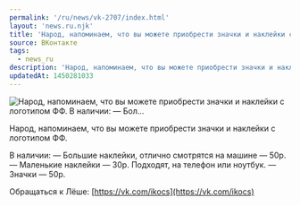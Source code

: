 ```yaml
---
permalink: '/ru/news/vk-2707/index.html'
layout: 'news.ru.njk'
title: 'Народ, напоминаем, что вы можете приобрести значки и наклейки с логотипом ФФ. В наличии: — Бол'
source: ВКонтакте
tags:
  - news_ru
description: 'Народ, напоминаем, что вы можете приобрести значки и наклейки с логотипом ФФ. В наличии: — Бол…'
updatedAt: 1450281033
---
```

![Народ, напоминаем, что вы можете приобрести значки и наклейки с логотипом ФФ. В наличии: — Бол…](https://sun9-30.userapi.com/impf/c630320/v630320484/5a58/tlAY2rhiwNE.jpg?size=1200x800&quality=96&proxy=1&sign=108b8c700c8e472318f497eb643464db&c_uniq_tag=-eDKW2lzVd_rFqv3_N4KEr5SOmQIgbrfjexUfYrKOw8&type=album)

Народ, напоминаем, что вы можете приобрести значки и наклейки с логотипом ФФ.

В наличии:
— Большие наклейки, отлично смотрятся на машине — 50р.
— Маленькие наклейки — 30р. Подходят, на телефон или ноутбук.
— Значки — 50р.

Обращаться к Лёше: [https://vk.com/ikocs](https://vk.com/ikocs)

